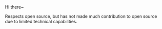 Hi there~

Respects open source, but has not made much contribution to open source due to limited technical capabilities.